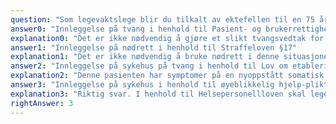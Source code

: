 ```yaml
---
question: "Som legevaktslege blir du tilkalt av ektefellen til en 75 år gammel mann som en time tidligere har fått akutte talevansker og problemer med å bruke venstre arm. Han framstår forvirret og amper og er ikke enig når du vil legge ham inn på sykehus. Til tross for dette legger du ham inn på sykehus. Hvilket lovverk er det mest korrekt å anvende i denne situasjonen?"
answer0: "Innleggelse på tvang i henhold til Pasient- og brukerrettighetsloven kapittel 4a"
explanation0: "Det er ikke nødvendig å gjøre et slikt tvangsvedtak for å legge inn pasienten i en øyeblikkelig-hjelp-situasjon. I henhold til helsepersonelloven skal legevaktslegen straks gi den helsehjelpen hun/han evner når det antas at hjelpen er påtrengende nødvendig. Ved symptomer på et akutt hjerneslag innebærer dette at pasienten må legges inn på sykehus umiddelbart."
answer1: "Innleggelse på nødrett i henhold til Straffeloven §17"
explanation1: "Det er ikke nødvendig å bruke nødrett i denne situasjonen. Situasjonen er dekket av annet lovverk."
answer2: "Innleggelse på sykehus på tvang i henhold til Lov om etablering og gjennomføring av psykisk helsevern §3-2"
explanation2: "Denne pasienten har symptomer på en nyoppstått somatisk tilstand og man må mistenke at han har et delirium. Lov om etablering og gjennomføring av psykisk helsevern kan ikke brukes for å legge ham inn på somatisk sykehus mot hans vilje, bare på psykiatrisk sykehus. Med symptomer på nyoppstått somatisk tilstand er det feil å legge ham inn på psykiatrisk sykehus."
answer3: "Innleggelse på sykehus i henhold til øyeblikkelig hjelp-plikten i Helsepersonelloven §7"
explanation3: "Riktig svar. I henhold til Helsepersonellloven skal legevaktslegen straks gi den helsehjelp han/hun evner når det må antas at hjelpen er påtrengende nødvendig. Nødvendig helsehjelp skal gis selv om pasienten ikke er i stand til å samtykke, og selv om pasienten motsetter seg helsehjelpen. Ved tvil om helsehjelpen er påtrengende nødvendig, skal helsepersonell foreta nødvendige undersøkelser. Her har pasienten symptomer på et akutt hjerneslag og det er viktig å komme på sykehus umiddelbart for videre undersøkelser og behandling. Du bør derfor legge inn pasienten umiddelbart selv om han ikke samtykker til dette og også dersom han motsetter seg dette."
rightAnswer: 3
---
```

